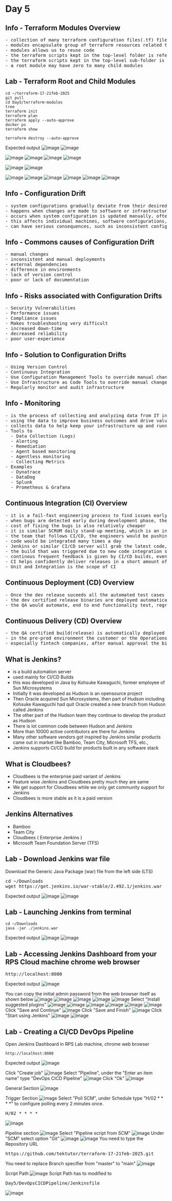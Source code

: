 # Day 5

## Info - Terraform Modules Overview
<pre>
- collection of many terraform configuration files(.tf) files in a dedicated directory
- modules encapsulate group of terraform resources related to a single infrastructure/task
- modules allows us to reuse code
- the terraform scripts kept in the top-level folder is referred as root module
- the terraform scripts kept in the top-level sub-folder is referred as child module
- a root module may have zero to many child modules
</pre>

## Lab - Terraform Root and Child Modules
```
cd ~/terraform-17-21feb-2025
git pull
cd Day5/terraform-modules
tree
terraform init
terraform plan
terraform apply --auto-approve
docker ps
terraform show

terraform destroy --auto-approve
```

Expected output
![image](https://github.com/user-attachments/assets/3bfe367c-3e5e-4a2a-a24e-cb821c70f8ec)
![image](https://github.com/user-attachments/assets/04636db8-6024-4dad-be85-141a8e7820a9)

![image](https://github.com/user-attachments/assets/63850d97-5964-4a13-aa55-2cdb7355b181)
![image](https://github.com/user-attachments/assets/550ed964-2115-42e4-858c-d7a1351ff6c8)
![image](https://github.com/user-attachments/assets/290fdd0b-6e47-4a27-930d-ce6502b1e680)
![image](https://github.com/user-attachments/assets/5daf9085-e563-41b3-b118-3b14b0414fa0)

![image](https://github.com/user-attachments/assets/2bb9a9b8-b705-4781-b0bb-7855ca3e0ae0)
![image](https://github.com/user-attachments/assets/49729673-d5cc-4624-b454-c0d90f554ae1)

![image](https://github.com/user-attachments/assets/b15db064-3d9f-4039-80ba-cbc961c0382a)
![image](https://github.com/user-attachments/assets/3eba987e-affd-439c-ac42-b8745fd0b04b)
![image](https://github.com/user-attachments/assets/735cc554-1b52-4f8e-83f4-38c621d0e960)
![image](https://github.com/user-attachments/assets/a867f354-8720-4547-b823-95017a23cef4)
![image](https://github.com/user-attachments/assets/93b91c00-af5c-4e40-8972-f3b21bed5152)
![image](https://github.com/user-attachments/assets/77b5f3c5-2191-4053-83d2-7af87cacd286)


## Info - Configuration Drift
<pre>
- system configurations gradually deviate from their desired or documented state 
- happens when changes are made to software or infrastructure settings over time without a proper change management process
- occurs when system configuration is updated manually, often without governance 
- this affects individual machines, software configurations, clusters, or entire IT systems. 
- can have serious consequences, such as inconsistent configurations that cause unpredictable system behavior and increased difficulty in troubleshooting issues
</pre>

## Info - Commons causes of Configuration Drift
<pre>
- manual changes
- inconsistent and manual deployments
- external dependencies
- difference in environments
- lack of version control
- poor or lack of documentation
</pre>

## Info - Risks associated with Configuration Drifts
<pre>
- Security Vulnerabilities
- Performance issues
- Compliance issues
- Makes troubleshooting very difficult
- increased down-time
- decreased reliability
- poor user-experience
</pre>

## Info - Solution to Configuration Drifts
<pre>
- Using Version Control
- Continuous Integration
- Use Configuration Management Tools to override manual changes in continuous fashion
- Use Infrastructure as Code Tools to override manual changes
- Regularly monitor and audit infrastructure
</pre>

## Info - Monitoring
<pre>
- is the process of collecting and analyzing data from IT infrastructure, system and processes
- using the data to improve business outcomes and drive value to the organization
- collects data to help keep your infrastructure up and running without any downtime
- Tools to
  - Data Collection (Logs)
  - Alerting
  - Remediation
  - Agent based monitoring
  - Agentless monitoring
  - Collecting Metrics
- Examples
  - Dynatrace
  - DataDog
  - Splunk
  - Prometheus & Grafana
</pre>

## Continuous Integration (CI) Overview
<pre>
- it is a fail-fast engineering process to find issues early 
- when bugs are detected early during development phase, they are easy to fix
- cost of fixing the bugs is also relatively cheaper
- it is similar SCRUM daily stand-up meeting, which is an inspect and adapt meeting
- the team that follows CI/CD, the engineers would be pushing code to version control several times a day
- code would be integrated many times a day
- Jenkins or similar CI/CD server will grab the latest code, they trigger a build, as part of the build, automated test cases would be executed to verify if the new code is as expected, if the new code is breaking any existing functionality.
- the build that was triggered due to new code integration succeeds, it means no functionality is broken, everything works as expected
- continous frequent feedback is given by CI/CD builds, eventually improving the code quaility and functional quality
- CI helps confidently deliver releases in a short amount of time
- Unit and Integration is the scope of CI
</pre>

## Continuous Deployment (CD) Overview
<pre>
- Once the dev release suceeds all the automated test cases added by dev team, it is automatically promoted for QA testing
- the dev certified release binaries are deployed automatically to QA environment for further automated QA testing
- the QA would automate, end to end functionality test, regression test, smoke test, performance test, stress test, component/API test, etc
</pre>

## Continuous Delivery (CD) Overview
<pre>
- the QA certified build(release) is automatically deployed into production or pre-prod environment
- in the pre-prod environment the customer or the Operations team would verify if the new release is working as expected
- especially fintech companies, after manual approval the binaries could go live in production environment
</pre>

## What is Jenkins?
- is a build automation server
- used mainly for CI/CD Builds
- this was developed in Java by Kohsuke Kawaguchi, former employee of Sun Microsystems
- Initially it was developed as Hudson is an opensource project
- Then Oracle acquired Sun Microsystems, then part of Hudson including Kohsuke Kawaguchi had quit Oracle
  created a new branch from Hudson called Jenkins
- The other part of the Hudson team they continue to develop the product as Hudson
- There is lot common code between Hudson and Jenkins
- More than 10000 active contributors are there for Jenkins
- Many other software vendors got inspired by Jenkins similar products came out in market like Bamboo, Team City, Microsoft TFS, etc.,
- Jenkins supports CI/CD build for products built in any software stack
  
## What is Cloudbees?
- Cloudbees is the enterprise paid variant of Jenkins
- Feature wise Jenkins and Cloudbees pretty much they are same
- We get support for Cloudbees while we only get community support for Jenkins
- Cloudbees is more stable as it is a paid version
  
## Jenkins Alternatives
- Bamboo
- Team City
- Cloudbees ( Enterprise Jenkins )
- Microsoft Team Foundation Server (TFS)

## Lab - Download Jenkins war file
Download the Generic Java Package (war) file from the left side (LTS)
<pre>
cd ~/Downloads
wget https://get.jenkins.io/war-stable/2.492.1/jenkins.war
</pre>

Expected output
![image](https://github.com/user-attachments/assets/066f4a54-d900-40fd-990d-584c96d0c1d9)
![image](https://github.com/user-attachments/assets/f37f88a3-2082-4d5a-8150-caaeb3e3b0aa)

## Lab - Launching Jenkins from terminal
```
cd ~/Downloads
java -jar ./jenkins.war
```

Expected output
![image](https://github.com/user-attachments/assets/f50e515b-7158-4c30-b576-32378d4522bc)
![image](https://github.com/user-attachments/assets/68a70a4d-568f-45dd-8d32-740320fa519c)

## Lab - Accessing Jenkins Dashboard from your RPS Cloud machine chrome web browser
<pre>
http://localhost:8080  
</pre>

Expected output
![image](https://github.com/user-attachments/assets/543fea33-0ac8-4e3c-817d-40bed8d816d3)

You can copy the initial admin password from the web browser itself as shown below
![image](https://github.com/user-attachments/assets/c3f6675f-2e1e-4e4a-abe4-76ead3154de9)
![image](https://github.com/user-attachments/assets/30b159db-900c-4790-83b8-734b19ed1ddb)
![image](https://github.com/user-attachments/assets/6b12456e-d842-4318-8e8e-729cd4b0035e)
![image](https://github.com/user-attachments/assets/55d0559a-2536-4e2d-8ad3-24771edd5d18)
![image](https://github.com/user-attachments/assets/ad95a77f-377e-4ee3-8b08-641611a943ad)
Select "Install suggested plugins"
![image](https://github.com/user-attachments/assets/7d786bdd-0082-412f-86f7-f228b33fd985)
![image](https://github.com/user-attachments/assets/d8773a01-d2f3-44b8-984c-8961dda0e131)
![image](https://github.com/user-attachments/assets/44b84d06-c58e-4c64-9f78-80117102199f)
![image](https://github.com/user-attachments/assets/115f9217-043b-41db-b824-24b9af753d66)
![image](https://github.com/user-attachments/assets/08430ce7-bf31-4a5a-8c69-511414e49eec)
![image](https://github.com/user-attachments/assets/025f0fb4-d48b-4829-aac6-723bf2171c3d)
Click "Save and Continue"
![image](https://github.com/user-attachments/assets/78b2f63e-98a2-4e55-b043-6921efc60571)
Click "Save and Finish"
![image](https://github.com/user-attachments/assets/b976ee8d-672a-47e3-9f30-873456c757e1)
Click "Start using Jenkins"
![image](https://github.com/user-attachments/assets/55d7757d-aead-45ca-8d2c-ef98e582b263)
![image](https://github.com/user-attachments/assets/78cd113d-9ecb-44a0-8e4b-67b86178ca37)
                                                            
## Lab - Creating a CI/CD DevOps Pipeline

Open Jenkins Dashboard in RPS Lab machine, chrome web browser
```
http://localhost:8080
```
Expected output
![image](https://github.com/user-attachments/assets/6fc5913b-3d17-480d-8f4a-741042319019)

Click "Create job"
![image](https://github.com/user-attachments/assets/d100ba90-8c24-4809-8883-374e52d496b7)
Select "Pipeline", under the "Enter an item name" type "DevOps CICD Pipeline"
![image](https://github.com/user-attachments/assets/21d58d32-5964-43a8-87a7-33f1b6ea601c)
Click "Ok"
![image](https://github.com/user-attachments/assets/939b442c-b793-47a7-b42e-f174e8f9c861)

General Section
![image](https://github.com/user-attachments/assets/54d633c0-8722-4b8b-9be5-ae99d6a4b015)

Trigger Section
![image](https://github.com/user-attachments/assets/088ebc3d-4ad5-4675-9e26-41a1bdeaded0)
Select "Poll SCM", under Schedule type "H/02 * * * *" to configure polling every 2 minutes once.
<pre>
H/02 * * * *  
</pre>
![image](https://github.com/user-attachments/assets/15cd722e-b8a8-4073-92a2-8bf794543d62)


Pipeline section
![image](https://github.com/user-attachments/assets/7b81f0fe-ee3d-43af-8635-9713c77502ba)
Select "Pipeline script from SCM"
![image](https://github.com/user-attachments/assets/08b749dc-2754-4291-adbe-ffcbd45c2ca1)
Under "SCM" select option "Git"
![image](https://github.com/user-attachments/assets/9d13a5c8-a734-4a9b-a171-6c36211ed17f)
![image](https://github.com/user-attachments/assets/3d33cfc4-d3c9-4978-ad60-dd3c68074ccd)
You need to type the Repository URL
<pre>
https://github.com/tektutor/terraform-17-21feb-2025.git  
</pre>

You need to replace Branch specifier from "master" to "main"
![image](https://github.com/user-attachments/assets/4b43799c-c660-4578-9269-a55b9ad1e4cb)

Script Path
![image](https://github.com/user-attachments/assets/edcc63ef-c609-4910-b5ab-be928c2afb71)
Script Path has to modified to 
<pre>
Day5/DevOpsCICDPipeline/Jenkinsfile  
</pre>
![image](https://github.com/user-attachments/assets/63414dfb-aab5-4c3a-ab52-66fb71fa79e1)
